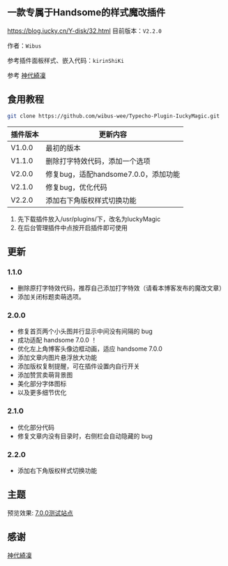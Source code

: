 ## 一款专属于Handsome的样式魔改插件
https://blog.iucky.cn/Y-disk/32.html
目前版本：`V2.2.0`

作者：`Wibus`

参考插件面板样式、嵌入代码：`kirinShiKi`

参考 [神代綺凜](https://lolico.moe/)

## 食用教程

```bash
git clone https://github.com/wibus-wee/Typecho-Plugin-IuckyMagic.git
```

| 插件版本 | 更新内容                             |
| ------- | ----------------------------------- |
| V1.0.0   | 最初的版本                           |
| V1.1.0   | 删除打字特效代码，添加一个选项       |
| V2.0.0   | 修复bug，适配handsome7.0.0，添加功能 |
| V2.1.0   | 修复bug，优化代码                    |
| V2.2.0   | 添加右下角版权样式切换功能           |

1. 先下载插件放入/usr/plugins/下，改名为IuckyMagic
2. 在后台管理插件中点按开启插件即可使用

## 更新

### 1.1.0

- 删除原打字特效代码，推荐自己添加打字特效（请看本博客发布的魔改文章）
- 添加关闭标题卖萌选项。

### 2.0.0

- 修复首页两个小头图并行显示中间没有间隔的 bug
- 成功适配 handsome 7.0.0 ！
- 优化左上角博客头像边框动画，适应 handsome 7.0.0
- 添加文章内图片悬浮放大功能
- 添加版权复制提醒，可在插件设置内自行开关
- 添加赞赏卖萌背景图
- 美化部分字体图标
- 以及更多细节优化

### 2.1.0

- 优化部分代码
- 修复文章内没有目录时，右侧栏会自动隐藏的 bug

### 2.2.0

- 添加右下角版权样式切换功能

## 主题

预览效果: [7.0.0测试站点](http://handsome.iucky.cn/)

## 感谢

[神代綺凜](https://moe.best/)